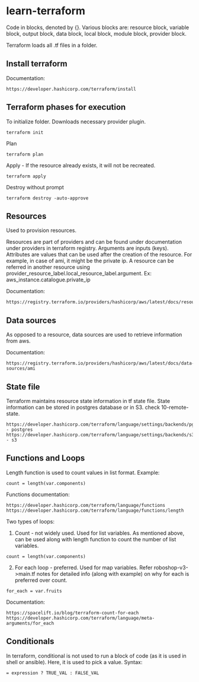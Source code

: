 # learn-terraform

Code in blocks, denoted by {}. Various blocks are: resource block, variable block, output block, data block, local block, module block, provider block.

Terraform loads all .tf files in a folder. 

## Install terraform

Documentation:
````
https://developer.hashicorp.com/terraform/install
````

## Terraform phases for execution

To initialize folder. Downloads necessary provider plugin. 
````
terraform init
````
Plan
````
terraform plan
````
Apply - If the resource already exists, it will not be recreated.
````
terraform apply
````
Destroy without prompt
````
terraform destroy -auto-approve
````

## Resources

Used to provision resources.

Resources are part of providers and can be found under documentation under providers in terraform registry. 
Arguments are inputs (keys).
Attributes are values that can be used after the creation of the resource. For example, in case of ami, it might be the private ip.
A resource can be referred in another resource using provider_resource_label.local_resource_label.argument. Ex: aws_instance.catalogue.private_ip

Documentation: 
````
https://registry.terraform.io/providers/hashicorp/aws/latest/docs/resources/ami.html

````

## Data sources

As opposed to a resource, data sources are used to retrieve information from aws.

Documentation:
````
https://registry.terraform.io/providers/hashicorp/aws/latest/docs/data-sources/ami
````
## State file

Terraform maintains resource state information in tf state file. State information can be stored in postgres database or in S3. check 10-remote-state.
````
https://developer.hashicorp.com/terraform/language/settings/backends/pg - postgres
https://developer.hashicorp.com/terraform/language/settings/backends/s3 - s3
````
## Functions and Loops

Length function is used to count values in list format. 
Example: 
````
count = length(var.components)
````
Functions documentation:
````
https://developer.hashicorp.com/terraform/language/functions
https://developer.hashicorp.com/terraform/language/functions/length
````

Two types of loops:
1. Count - not widely used. Used for list variables. As mentioned above, can be used along with length function to count the number of list variables. 
````
count = length(var.components)
````
2. For each loop - preferred. Used for map variables. 
Refer roboshop-v3->main.tf notes for detailed info (along with example) on why for each is preferred over count.
````
for_each = var.fruits
````

Documentation:
````
https://spacelift.io/blog/terraform-count-for-each
https://developer.hashicorp.com/terraform/language/meta-arguments/for_each
````

## Conditionals

In terraform, conditional is not used to run a block of code (as it is used in shell or ansible). Here, it is used to pick a value.
Syntax:
````
= expression ? TRUE_VAL : FALSE_VAL
````
